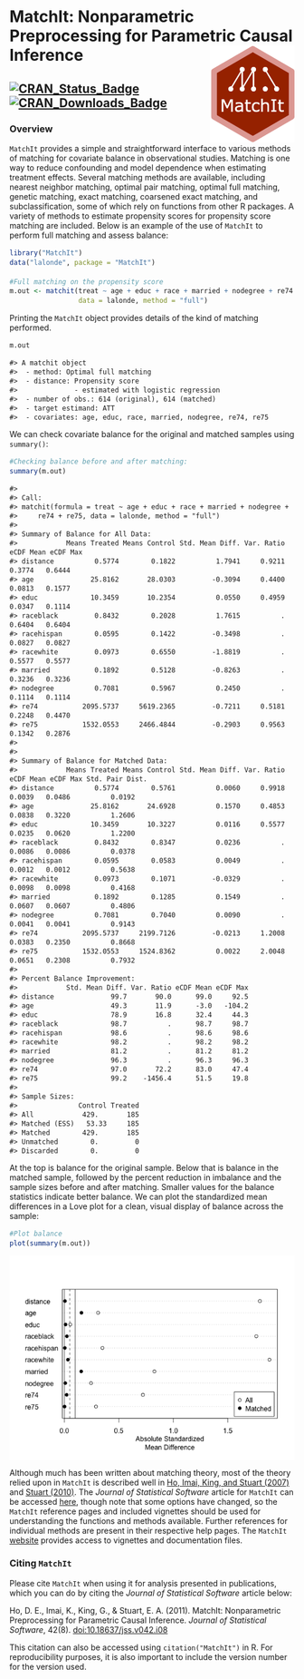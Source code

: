 
<!-- README.md is generated from README.Rmd. Please edit that file -->

# MatchIt: Nonparametric Preprocessing for Parametric Causal Inference <img src="man/figures/logo.png" align="right" width="150"/>

## [![CRAN\_Status\_Badge](https://img.shields.io/cran/v/MatchIt?color=952100)](https://cran.r-project.org/package=MatchIt) [![CRAN\_Downloads\_Badge](https://cranlogs.r-pkg.org/badges/MatchIt?color=952100)](https://cran.r-project.org/package=MatchIt)

### Overview

`MatchIt` provides a simple and straightforward interface to various
methods of matching for covariate balance in observational studies.
Matching is one way to reduce confounding and model dependence when
estimating treatment effects. Several matching methods are available,
including nearest neighbor matching, optimal pair matching, optimal full
matching, genetic matching, exact matching, coarsened exact matching,
and subclassification, some of which rely on functions from other R
packages. A variety of methods to estimate propensity scores for
propensity score matching are included. Below is an example of the use
of `MatchIt` to perform full matching and assess balance:

``` r
library("MatchIt")
data("lalonde", package = "MatchIt")

#Full matching on the propensity score
m.out <- matchit(treat ~ age + educ + race + married + nodegree + re74 + re75, 
                 data = lalonde, method = "full")
```

Printing the `MatchIt` object provides details of the kind of matching
performed.

``` r
m.out
```

    #> A matchit object
    #>  - method: Optimal full matching
    #>  - distance: Propensity score
    #>              - estimated with logistic regression
    #>  - number of obs.: 614 (original), 614 (matched)
    #>  - target estimand: ATT
    #>  - covariates: age, educ, race, married, nodegree, re74, re75

We can check covariate balance for the original and matched samples
using `summary()`:

``` r
#Checking balance before and after matching:
summary(m.out)
```

    #> 
    #> Call:
    #> matchit(formula = treat ~ age + educ + race + married + nodegree + 
    #>     re74 + re75, data = lalonde, method = "full")
    #> 
    #> Summary of Balance for All Data:
    #>            Means Treated Means Control Std. Mean Diff. Var. Ratio eCDF Mean eCDF Max
    #> distance          0.5774        0.1822          1.7941     0.9211    0.3774   0.6444
    #> age              25.8162       28.0303         -0.3094     0.4400    0.0813   0.1577
    #> educ             10.3459       10.2354          0.0550     0.4959    0.0347   0.1114
    #> raceblack         0.8432        0.2028          1.7615          .    0.6404   0.6404
    #> racehispan        0.0595        0.1422         -0.3498          .    0.0827   0.0827
    #> racewhite         0.0973        0.6550         -1.8819          .    0.5577   0.5577
    #> married           0.1892        0.5128         -0.8263          .    0.3236   0.3236
    #> nodegree          0.7081        0.5967          0.2450          .    0.1114   0.1114
    #> re74           2095.5737     5619.2365         -0.7211     0.5181    0.2248   0.4470
    #> re75           1532.0553     2466.4844         -0.2903     0.9563    0.1342   0.2876
    #> 
    #> 
    #> Summary of Balance for Matched Data:
    #>            Means Treated Means Control Std. Mean Diff. Var. Ratio eCDF Mean eCDF Max Std. Pair Dist.
    #> distance          0.5774        0.5761          0.0060     0.9918    0.0039   0.0486          0.0192
    #> age              25.8162       24.6928          0.1570     0.4853    0.0838   0.3220          1.2606
    #> educ             10.3459       10.3227          0.0116     0.5577    0.0235   0.0620          1.2200
    #> raceblack         0.8432        0.8347          0.0236          .    0.0086   0.0086          0.0378
    #> racehispan        0.0595        0.0583          0.0049          .    0.0012   0.0012          0.5638
    #> racewhite         0.0973        0.1071         -0.0329          .    0.0098   0.0098          0.4168
    #> married           0.1892        0.1285          0.1549          .    0.0607   0.0607          0.4806
    #> nodegree          0.7081        0.7040          0.0090          .    0.0041   0.0041          0.9143
    #> re74           2095.5737     2199.7126         -0.0213     1.2008    0.0383   0.2350          0.8668
    #> re75           1532.0553     1524.8362          0.0022     2.0048    0.0651   0.2308          0.7932
    #> 
    #> Percent Balance Improvement:
    #>            Std. Mean Diff. Var. Ratio eCDF Mean eCDF Max
    #> distance              99.7       90.0      99.0     92.5
    #> age                   49.3       11.9      -3.0   -104.2
    #> educ                  78.9       16.8      32.4     44.3
    #> raceblack             98.7          .      98.7     98.7
    #> racehispan            98.6          .      98.6     98.6
    #> racewhite             98.2          .      98.2     98.2
    #> married               81.2          .      81.2     81.2
    #> nodegree              96.3          .      96.3     96.3
    #> re74                  97.0       72.2      83.0     47.4
    #> re75                  99.2    -1456.4      51.5     19.8
    #> 
    #> Sample Sizes:
    #>               Control Treated
    #> All            429.       185
    #> Matched (ESS)   53.33     185
    #> Matched        429.       185
    #> Unmatched        0.         0
    #> Discarded        0.         0

At the top is balance for the original sample. Below that is balance in
the matched sample, followed by the percent reduction in imbalance and
the sample sizes before and after matching. Smaller values for the
balance statistics indicate better balance. We can plot the standardized
mean differences in a Love plot for a clean, visual display of balance
across the sample:

``` r
#Plot balance
plot(summary(m.out))
```

<img src="man/figures/README-unnamed-chunk-5-1.png" style="display: block; margin: auto;" />

Although much has been written about matching theory, most of the theory
relied upon in `MatchIt` is described well in [Ho, Imai, King, and
Stuart (2007)](https//:doi.org/10.1093/pan/mpl013) and [Stuart
(2010)](https://doi.org/10.1214/09-STS313). The *Journal of Statistical
Software* article for `MatchIt` can be accessed
[here](https://doi.org/10.18637/jss.v042.i08), though note that some
options have changed, so the `MatchIt` reference pages and included
vignettes should be used for understanding the functions and methods
available. Further references for individual methods are present in
their respective help pages. The `MatchIt`
[website](https://kosukeimai.github.io/MatchIt/) provides access to
vignettes and documentation files.

### Citing `MatchIt`

Please cite `MatchIt` when using it for analysis presented in
publications, which you can do by citing the *Journal of Statistical
Software* article below:

Ho, D. E., Imai, K., King, G., & Stuart, E. A. (2011). MatchIt:
Nonparametric Preprocessing for Parametric Causal Inference. *Journal of
Statistical Software*, 42(8).
[doi:10.18637/jss.v042.i08](https://doi.org/10.18637/jss.v042.i08)

This citation can also be accessed using `citation("MatchIt")` in R. For
reproducibility purposes, it is also important to include the version
number for the version used.
